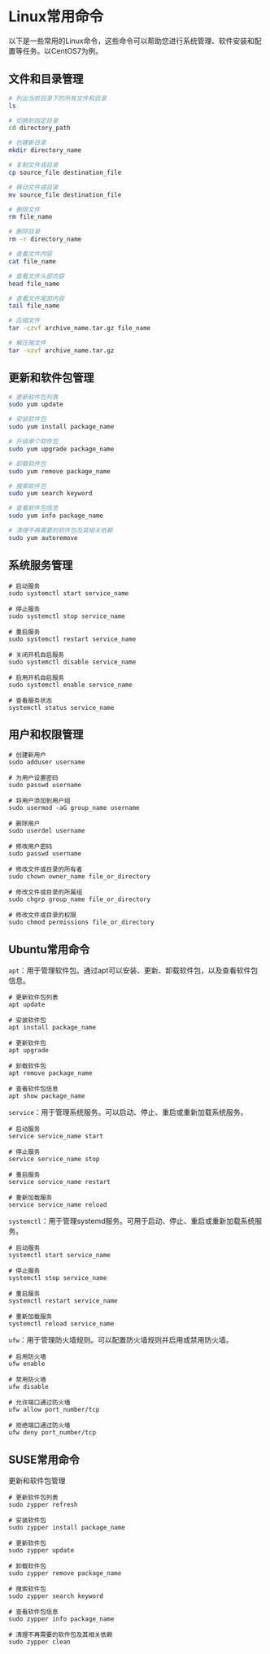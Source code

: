 # Linux常用命令

以下是一些常用的Linux命令，这些命令可以帮助您进行系统管理、软件安装和配置等任务。以CentOS7为例。
## 文件和目录管理

```bash
# 列出当前目录下的所有文件和目录
ls

# 切换到指定目录
cd directory_path

# 创建新目录
mkdir directory_name

# 复制文件或目录
cp source_file destination_file

# 移动文件或目录
mv source_file destination_file

# 删除文件
rm file_name

# 删除目录
rm -r directory_name

# 查看文件内容
cat file_name

# 查看文件头部内容
head file_name

# 查看文件尾部内容
tail file_name

# 压缩文件
tar -czvf archive_name.tar.gz file_name

# 解压缩文件
tar -xzvf archive_name.tar.gz
```

## 更新和软件包管理

```bash
# 更新软件包列表
sudo yum update

# 安装软件包
sudo yum install package_name

# 升级单个软件包
sudo yum upgrade package_name

# 卸载软件包
sudo yum remove package_name

# 搜索软件包
sudo yum search keyword

# 查看软件包信息
sudo yum info package_name

# 清理不再需要的软件包及其相关依赖
sudo yum autoremove
```

## 系统服务管理

```
# 启动服务
sudo systemctl start service_name

# 停止服务
sudo systemctl stop service_name

# 重启服务
sudo systemctl restart service_name

# 关闭开机自启服务
sudo systemctl disable service_name

# 启用开机自启服务
sudo systemctl enable service_name

# 查看服务状态
systemctl status service_name
```

## 用户和权限管理

```
# 创建新用户
sudo adduser username

# 为用户设置密码
sudo passwd username

# 将用户添加到用户组
sudo usermod -aG group_name username

# 删除用户
sudo userdel username

# 修改用户密码
sudo passwd username

# 修改文件或目录的所有者
sudo chown owner_name file_or_directory

# 修改文件或目录的所属组
sudo chgrp group_name file_or_directory

# 修改文件或目录的权限
sudo chmod permissions file_or_directory
```

## Ubuntu常用命令

`apt`：用于管理软件包。通过apt可以安装、更新、卸载软件包，以及查看软件包信息。

```
# 更新软件包列表
apt update

# 安装软件包
apt install package_name

# 更新软件包
apt upgrade

# 卸载软件包
apt remove package_name

# 查看软件包信息
apt show package_name
```

`service`：用于管理系统服务。可以启动、停止、重启或重新加载系统服务。

```
# 启动服务
service service_name start

# 停止服务
service service_name stop

# 重启服务
service service_name restart

# 重新加载服务
service service_name reload
```

`systemctl`：用于管理systemd服务。可用于启动、停止、重启或重新加载系统服务。

```
# 启动服务
systemctl start service_name

# 停止服务
systemctl stop service_name

# 重启服务
systemctl restart service_name

# 重新加载服务
systemctl reload service_name
```

`ufw`：用于管理防火墙规则。可以配置防火墙规则并启用或禁用防火墙。

```
# 启用防火墙
ufw enable

# 禁用防火墙
ufw disable

# 允许端口通过防火墙
ufw allow port_number/tcp

# 拒绝端口通过防火墙
ufw deny port_number/tcp
```

## SUSE常用命令

更新和软件包管理

```
# 更新软件包列表
sudo zypper refresh

# 安装软件包
sudo zypper install package_name

# 更新软件包
sudo zypper update

# 卸载软件包
sudo zypper remove package_name

# 搜索软件包
sudo zypper search keyword

# 查看软件包信息
sudo zypper info package_name

# 清理不再需要的软件包及其相关依赖
sudo zypper clean
```

